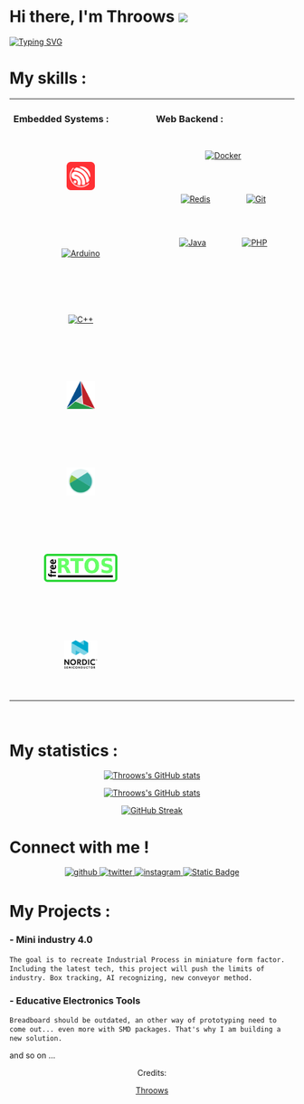# Hi there, I'm Throows <img src="https://media.giphy.com/media/hvRJCLFzcasrR4ia7z/giphy.gif" width="30px">

[![Typing SVG](https://readme-typing-svg.herokuapp.com?font=Varela+Round&vCenter=true&width=500&lines=Electronic+and+embedded+systems+lover;Working+on+UWB+location+system)](https://git.io/typing-svg)

# My skills :

<table align="center">
<tr>
<td valign="top" width="50%">

### Embedded Systems :
<div align="center">  
<a href="https://espressif.com/" target="_blank"><img style="margin: 50px" src="espressif.svg" alt="Espressif" height="50" /></a>
<a href="https://www.arduino.cc/" target="_blank"><img style="margin: 50px" src="https://profilinator.rishav.dev/skills-assets/arduino.png" alt="Arduino" height="50" /></a>
<a href="https://cplusplus.com/" target="_blank"><img style="margin: 50px" src="https://profilinator.rishav.dev/skills-assets/cplusplus-original.svg" alt="C++" height="50" /></a>
<a href="https://cmake.org/" target="_blank"><img style="margin: 50px" src="cmake.svg" alt="Cmake" height="50" /></a>
<a href="https://xmake.io/#/" target="_blank"><img style="margin: 50px" src="xmake.svg" alt="Xmake" height="50" /></a>
<a href="" target="_blank"><img style="margin: 50px" src="freertos.svg" alt="FreeRTOS" height="50" /></a>
<a href="" target="_blank"><img style="margin: 50px" src="nordicsemi.svg" alt="NordicSemi" height="50" /></a>
</div>
</td>
<td valign="top" width="50%">
  
### Web Backend :
<div align="center"> 
<a href="https://www.docker.com/" target="_blank"><img style="margin: 30px" src="https://profilinator.rishav.dev/skills-assets/docker-original-wordmark.svg" alt="Docker" height="50" /></a> 
<a href="https://redis.com/" target="_blank"><img style="margin: 30px" src="https://profilinator.rishav.dev/skills-assets/redis-original-wordmark.svg" alt="Redis" height="50" /></a>
<a href="https://git-scm.com/" target="_blank"><img style="margin: 30px" src="https://profilinator.rishav.dev/skills-assets/git-scm-icon.svg" alt="Git" height="50" /></a>  
<a href="https://www.java.com/en/" target="_blank"><img style="margin: 30px" src="https://profilinator.rishav.dev/skills-assets/java-original-wordmark.svg" alt="Java" height="50" /></a>
<a href="https://www.php.net/" target="_blank"><img style="margin: 30px" src="https://profilinator.rishav.dev/skills-assets/php-original.svg" alt="PHP" height="50" /></a>  
</div>
</td>
</tr>
</table>  

<br/>  


# My statistics :

<div align="center">

[![Throows's GitHub stats](https://github-readme-stats.vercel.app/api/top-langs/?username=Throows&langs_count=8&layout=compact&theme=gruvbox&show_icons=true)]()

[![Throows's GitHub stats](https://github-readme-stats.vercel.app/api?username=Throows&theme=gruvbox&show_icons=true)]()

[![GitHub Streak](https://streak-stats.demolab.com/?user=throows)](https://git.io/streak-stats)

</div>

# Connect with me !

<div align="center">
<a href="https://github.com/Throows" target="_blank">
<img src=https://img.shields.io/badge/github-%2324292e.svg?&style=for-the-badge&logo=github&logoColor=white alt=github style="margin-bottom: 5px;" />
</a>
<a href="https://twitter.com/@Throows" target="_blank">
<img src=https://img.shields.io/badge/twitter-%2300acee.svg?&style=for-the-badge&logo=twitter&logoColor=white alt=twitter style="margin-bottom: 5px;" />
</a>
<a href="https://instagram.com/romain.brtl" target="_blank">
<img src=https://img.shields.io/badge/instagram-%23000000.svg?&style=for-the-badge&logo=instagram&logoColor=white alt=instagram style="margin-bottom: 5px;" />
</a>
<a href="https://discordapp.com" target="_blank">
<img alt="Static Badge" src="https://img.shields.io/badge/throows-orange?style=for-the-badge&logo=Discord&label=Discord">

</a>
</div>  

# My Projects :

### - Mini industry 4.0

    The goal is to recreate Industrial Process in miniature form factor. Including the latest tech, this project will push the limits of industry. Box tracking, AI recognizing, new conveyor method.

### - Educative Electronics Tools 

    Breadboard should be outdated, an other way of prototyping need to come out... even more with SMD packages. That's why I am building a new solution.  

and so on ...

<div align="center">
Credits:

[Throows](https://github.com/Throows)
</div>
